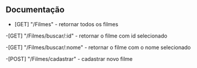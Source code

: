 ## Documentação
- [GET] "/Filmes" - retornar todos os filmes

-[GET] "/Filmes/buscar/:id" - retornar o filme com id selecionado

-[GET] "/Filmes/buscar/:nome" - retornar o filme com o nome selecionado

-[POST] "/Filmes/cadastrar" - cadastrar novo filme